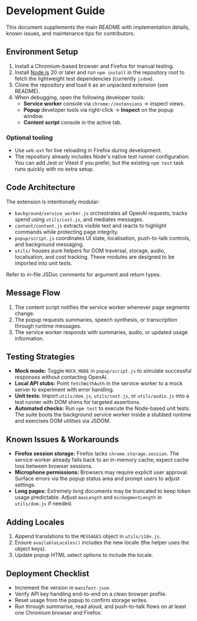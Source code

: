 # Development Guide

This document supplements the main README with implementation details, known issues, and maintenance tips for contributors.

## Environment Setup

1. Install a Chromium-based browser and Firefox for manual testing.
2. Install [Node.js](https://nodejs.org/) 20 or later and run `npm install` in the repository root to fetch the lightweight test dependencies (currently `jsdom`).
3. Clone the repository and load it as an unpacked extension (see README).
4. When debugging, open the following developer tools:
   - **Service worker** console via `chrome://extensions` → inspect views.
   - **Popup** developer tools via right-click → **Inspect** on the popup window.
   - **Content script** console in the active tab.

### Optional tooling

- Use `web-ext` for live reloading in Firefox during development.
- The repository already includes Node's native test runner configuration. You can add Jest or Vitest if you prefer, but the existing `npm test` task runs quickly with no extra setup.

## Code Architecture

The extension is intentionally modular:

- `background/service_worker.js` orchestrates all OpenAI requests, tracks spend using `utils/cost.js`, and mediates messages.
- `content/content.js` extracts visible text and reacts to highlight commands while protecting page integrity.
- `popup/script.js` coordinates UI state, localisation, push-to-talk controls, and background messaging.
- `utils/` houses pure helpers for DOM traversal, storage, audio, localisation, and cost tracking. These modules are designed to be imported into unit tests.

Refer to in-file JSDoc comments for argument and return types.

## Message Flow

1. The content script notifies the service worker whenever page segments change.
2. The popup requests summaries, speech synthesis, or transcription through runtime messages.
3. The service worker responds with summaries, audio, or updated usage information.

## Testing Strategies

- **Mock mode:** Toggle `MOCK_MODE` in `popup/script.js` to simulate successful responses without contacting OpenAI.
- **Local API stubs:** Point `fetchWithAuth` in the service worker to a mock server to experiment with error handling.
- **Unit tests:** Import `utils/dom.js`, `utils/cost.js`, or `utils/audio.js` into a test runner with DOM shims for targeted assertions.
- **Automated checks:** Run `npm test` to execute the Node-based unit tests. The suite boots the background service worker inside a stubbed runtime and exercises DOM utilities via JSDOM.

## Known Issues & Workarounds

- **Firefox session storage:** Firefox lacks `chrome.storage.session`. The service worker already falls back to an in-memory cache; expect cache loss between browser sessions.
- **Microphone permissions:** Browsers may require explicit user approval. Surface errors via the popup status area and prompt users to adjust settings.
- **Long pages:** Extremely long documents may be truncated to keep token usage predictable. Adjust `maxLength` and `minSegmentLength` in `utils/dom.js` if needed.

## Adding Locales

1. Append translations to the `MESSAGES` object in `utils/i18n.js`.
2. Ensure `availableLocales()` includes the new locale (the helper uses the object keys).
3. Update popup HTML select options to include the locale.

## Deployment Checklist

- Increment the version in `manifest.json`.
- Verify API key handling end-to-end on a clean browser profile.
- Reset usage from the popup to confirm storage writes.
- Run through summarise, read aloud, and push-to-talk flows on at least one Chromium browser and Firefox.

